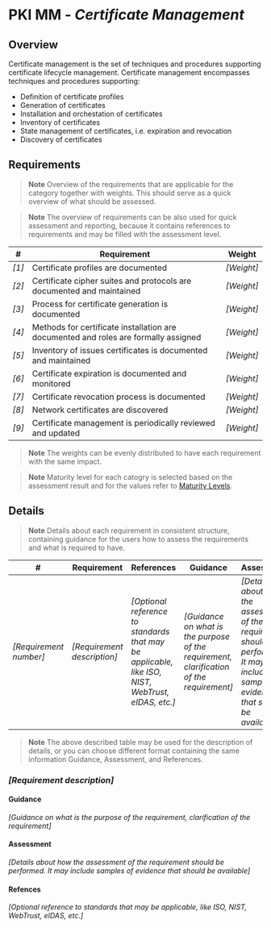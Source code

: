 # PKI MM - *Certificate Management*

## Overview

Certificate management is the set of techniques and procedures supporting certificate lifecycle management. Certificate management encompasses techniques and procedures supporting:

* Definition of certificate profiles
* Generation of certificates
* Installation and orchestation of certificates
* Inventory of certificates
* State management of certificates, i.e. expiration and revocation
* Discovery of certificates

## Requirements

> **Note**
> Overview of the requirements that are applicable for the category together with weights. This should serve as a quick overview of what should be assessed.

> **Note**
> The overview of requirements can be also used for quick assessment and reporting, because it contains references to requirements and may be filled with the assessment level.

| #                      | Requirement                 | Weight     |
|------------------------|-----------------------------|------------|
| *[1]* | Certificate profiles are documented | *[Weight]* |
| *[2]* | Certificate cipher suites and protocols are documented and maintained| *[Weight]* |
| *[3]* | Process for certificate generation is documented | *[Weight]* |
| *[4]* | Methods for certificate installation are documented and roles are formally assigned | *[Weight]* |
| *[5]* | Inventory of issues certificates is documented and maintained | *[Weight]* |
| *[6]* | Certificate expiration is documented and monitored | *[Weight]* |
| *[7]* | Certificate revocation process is documented | *[Weight]* |
| *[8]* | Network certificates are discovered | *[Weight]* |
| *[9]* | Certificate management is periodically reviewed and updated | *[Weight]* |


> **Note**
> The weights can be evenly distributed to have each requirement with the same impact.

> **Note**
> Maturity level for each catogry is selected based on the assessment result and for the values refer to [Maturity Levels](../../model/pkimm.md#maturity-levels).

## Details

> **Note**
> Details about each requirement in consistent structure, containing guidance for the users how to assess the requirements and what is required to have.

| #                      | Requirement                 | References                                                                                        | Guidance                                                                                 | Assessment                                                                                                                               |
|------------------------|-----------------------------|---------------------------------------------------------------------------------------------------|------------------------------------------------------------------------------------------|------------------------------------------------------------------------------------------------------------------------------------------|
| *[Requirement number]* | *[Requirement description]* | *[Optional reference to standards that may be applicable, like ISO, NIST, WebTrust, eIDAS, etc.]* | *[Guidance on what is the purpose of the requirement, clarification of the requirement]* | *[Details about how the assessment of the requirement should be performed. It may include samples of evidence that should be available]* |

> **Note**
> The above described table may be used for the description of details, or you can choose different format containing the same information Guidance, Assessment, and References. 

### *[Requirement description]*
#### Guidance
*[Guidance on what is the purpose of the requirement, clarification of the requirement]*
#### Assessment
*[Details about how the assessment of the requirement should be performed. It may include samples of evidence that should be available]*
#### Refences
*[Optional reference to standards that may be applicable, like ISO, NIST, WebTrust, eIDAS, etc.]*
